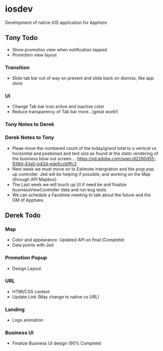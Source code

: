 # iosdev
Development of native iOS application for Apphere

## Tony Todo
* Show promotion view when notification tapped
* Promotion view layout

### Transition
* Slide tab bar out of way on present and slide back on dismiss, like app store

### UI
* Change Tab bar icon active and inactive color
* Reduce transparency of Tab bar more...(great work!)

### Tony Notes to Derek


### Derek Notes to Tony
* Pleae move the numbered count of the today/grand total to a vertical vs horzonital and postioned and text size as found at the static rendering of the business blow out screen.... https://xd.adobe.com/spec/d2260d55-938d-43a0-b42d-ede5ccbfffc2
* Next week we must move on to Estimote intergration and the prop pop up controller. Jed will be helping if possible, and working on the Map (through API Mapbox)
* The Last week we will touch up UI if need be and finalize businessViewController data and run bug tests.
* We can schedule a Facetime meeting to talk about the future and the GM of Apphere. 

## Derek Todo

### Map
* Color and appearance. Updated API on final (Complete)
* Data points with Jed

### Promotion Popup
* Design Layout

### URL
* HTMl/CSS content
* Update Link (May change to native vs URL)

### Landing
* Logo animation 

### Business UI
* Finalize Business UI design (90% Complete)
